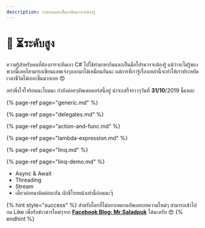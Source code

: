 ```yaml
---
description: ระดับคนทำเป็นอาชีพควรจะต้องรู้
---
```


# 👨 ⏳ระดับสูง

ความรู้สำหรับคนที่ต้องการจะยึดเอา C\# ไปใช้ทำมาหากินและเป็นมือโปรควรจะต้องรู้ แม้ว่าจะไม่รู้ของพวกนี้เลยก็สามารถเขียนแอพเจ๋งๆออกมาได้เหมือนกันนะ แต่การที่เรารู้เรื่องเหล่านี้จะทำให้เราประหยัดเวลาชีวิตได้เยอะขึ้นมากเบย 😍

อย่าพึ่งใจใจร้อนนะโยมนะ กำลังค่อยๆอัพเดทคอร์สนี้อยู่ น่าจะเสร็จราวๆวันที่ **31/10**/2019 นี้แหละ

{% page-ref page="generic.md" %}

{% page-ref page="delegates.md" %}

{% page-ref page="action-and-func.md" %}

{% page-ref page="lambda-expression.md" %}

{% page-ref page="linq.md" %}

{% page-ref page="linq-demo.md" %}

* Async & Await
* Threading
* Stream
* เดี๋ยวค่อยมาคิดต่อละกัน ผักชีโรยหน้าเท่านี้ก่อนนะจุ๊

{% hint style="success" %}
สำหรับใครที่ไม่อยากพลาดอัพเดทบทความใหม่ๆ สามารถเข้าไปกด Like เพื่อรับข่าวสารใหม่ๆจาก [**Facebook Blog: Mr.Saladpuk**](https://www.facebook.com/mr.saladpuk) ได้นะครับ 😍
{% endhint %}

